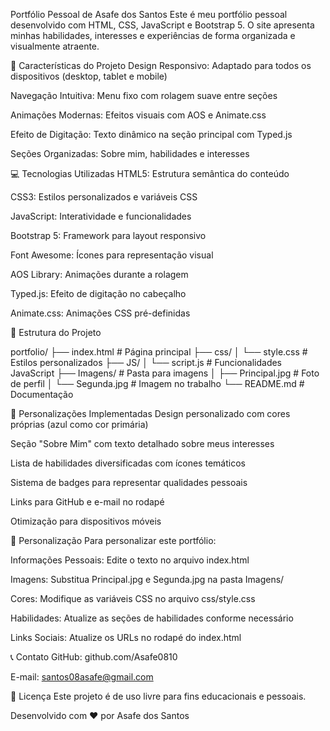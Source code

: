Portfólio Pessoal de Asafe dos Santos
Este é meu portfólio pessoal desenvolvido com HTML, CSS, JavaScript e Bootstrap 5. O site apresenta minhas habilidades, interesses e experiências de forma organizada e visualmente atraente.

🚀 Características do Projeto
Design Responsivo: Adaptado para todos os dispositivos (desktop, tablet e mobile)

Navegação Intuitiva: Menu fixo com rolagem suave entre seções

Animações Modernas: Efeitos visuais com AOS e Animate.css

Efeito de Digitação: Texto dinâmico na seção principal com Typed.js

Seções Organizadas: Sobre mim, habilidades e interesses

💻 Tecnologias Utilizadas
HTML5: Estrutura semântica do conteúdo

CSS3: Estilos personalizados e variáveis CSS

JavaScript: Interatividade e funcionalidades

Bootstrap 5: Framework para layout responsivo

Font Awesome: Ícones para representação visual

AOS Library: Animações durante a rolagem

Typed.js: Efeito de digitação no cabeçalho

Animate.css: Animações CSS pré-definidas

📁 Estrutura do Projeto

portfolio/
├── index.html          # Página principal
├── css/
│   └── style.css       # Estilos personalizados
├── JS/
│   └── script.js       # Funcionalidades JavaScript
├── Imagens/            # Pasta para imagens
│   ├── Principal.jpg   # Foto de perfil
│   └── Segunda.jpg     # Imagem no trabalho
└── README.md           # Documentação

🎨 Personalizações Implementadas
Design personalizado com cores próprias (azul como cor primária)

Seção "Sobre Mim" com texto detalhado sobre meus interesses

Lista de habilidades diversificadas com ícones temáticos

Sistema de badges para representar qualidades pessoais

Links para GitHub e e-mail no rodapé

Otimização para dispositivos móveis


🔧 Personalização
Para personalizar este portfólio:

Informações Pessoais: Edite o texto no arquivo index.html

Imagens: Substitua Principal.jpg e Segunda.jpg na pasta Imagens/

Cores: Modifique as variáveis CSS no arquivo css/style.css

Habilidades: Atualize as seções de habilidades conforme necessário

Links Sociais: Atualize os URLs no rodapé do index.html

📞 Contato
GitHub: github.com/Asafe0810

E-mail: santos08asafe@gmail.com

📝 Licença
Este projeto é de uso livre para fins educacionais e pessoais.

Desenvolvido com ❤️ por Asafe dos Santos